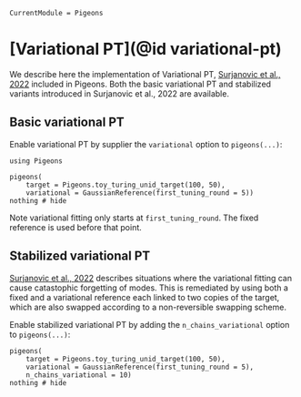 ```@meta
CurrentModule = Pigeons
```

# [Variational PT](@id variational-pt)

We describe here the implementation 
of Variational PT, [Surjanovic et al., 2022](https://arxiv.org/abs/2206.00080) included in Pigeons. 
Both the basic variational PT and stabilized variants 
introduced in 
Surjanovic et al., 2022 are available. 


## Basic variational PT

Enable variational PT by supplier the `variational` option 
to `pigeons(...)`:

```@example variational
using Pigeons

pigeons(
    target = Pigeons.toy_turing_unid_target(100, 50), 
    variational = GaussianReference(first_tuning_round = 5))
nothing # hide
```

Note variational fitting only starts at `first_tuning_round`. 
The fixed reference is used before that point.


## Stabilized variational PT 

[Surjanovic et al., 2022](https://arxiv.org/abs/2206.00080) describes situations where the variational fitting can 
cause catastophic forgetting of modes. 
This is remediated by using both a fixed and a variational 
reference each linked to two copies of the target, which 
are also swapped according to a non-reversible swapping 
scheme. 

Enable stabilized variational PT by adding the `n_chains_variational` option 
to `pigeons(...)`:

```@example variational
pigeons(
    target = Pigeons.toy_turing_unid_target(100, 50), 
    variational = GaussianReference(first_tuning_round = 5), 
    n_chains_variational = 10)
nothing # hide
```
